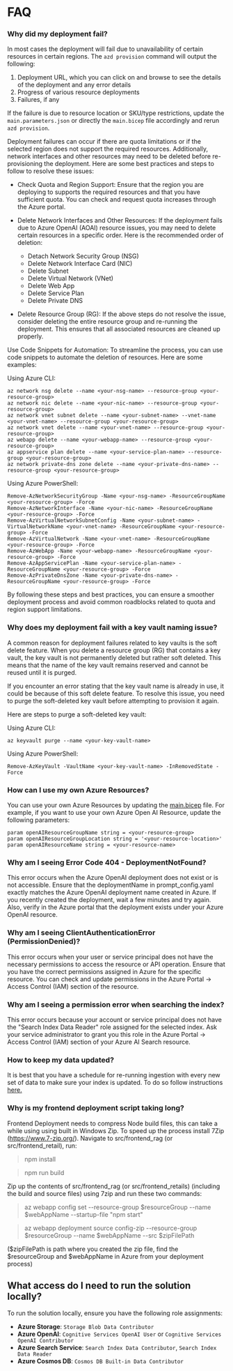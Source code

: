 # FAQ

### Why did my deployment fail?
<!-- From infra README-->
In most cases the deployment will fail due to unavailability of certain resources in certain regions. The `azd provision` command will output the following:
1. Deployment URL, which you can click on and browse to see the details of the deployment and any error details
2. Progress of various resource deployments
3. Failures, if any

If the failure is due to resource location or SKU/type restrictions, update the `main.parameters.json` or directly the `main.bicep` file accordingly and rerun `azd provision`.

Deployment failures can occur if there are quota limitations or if the selected region does not support the required resources. Additionally, network interfaces and other resources may need to be deleted before re-provisioning the deployment. Here are some best practices and steps to follow to resolve these issues:

- Check Quota and Region Support: Ensure that the region you are deploying to supports the required resources and that you have sufficient quota. You can check and request quota increases through the Azure portal.

- Delete Network Interfaces and Other Resources: If the deployment fails due to Azure OpenAI (AOAI) resource issues, you may need to delete certain resources in a specific order. Here is the recommended order of deletion:
    - Detach Network Security Group (NSG)
    - Delete Network Interface Card (NIC)
    - Delete Subnet
    - Delete Virtual Network (VNet)
    - Delete Web App
    - Delete Service Plan
    - Delete Private DNS

- Delete Resource Group (RG): If the above steps do not resolve the issue, consider deleting the entire resource group and re-running the deployment. This ensures that all associated resources are cleaned up properly.

Use Code Snippets for Automation: To streamline the process, you can use code snippets to automate the deletion of resources. Here are some examples:

Using Azure CLI:

```
az network nsg delete --name <your-nsg-name> --resource-group <your-resource-group>
az network nic delete --name <your-nic-name> --resource-group <your-resource-group>
az network vnet subnet delete --name <your-subnet-name> --vnet-name <your-vnet-name> --resource-group <your-resource-group>
az network vnet delete --name <your-vnet-name> --resource-group <your-resource-group>
az webapp delete --name <your-webapp-name> --resource-group <your-resource-group>
az appservice plan delete --name <your-service-plan-name> --resource-group <your-resource-group>
az network private-dns zone delete --name <your-private-dns-name> --resource-group <your-resource-group>
```

Using Azure PowerShell:

```
Remove-AzNetworkSecurityGroup -Name <your-nsg-name> -ResourceGroupName <your-resource-group> -Force
Remove-AzNetworkInterface -Name <your-nic-name> -ResourceGroupName <your-resource-group> -Force
Remove-AzVirtualNetworkSubnetConfig -Name <your-subnet-name> -VirtualNetworkName <your-vnet-name> -ResourceGroupName <your-resource-group> -Force
Remove-AzVirtualNetwork -Name <your-vnet-name> -ResourceGroupName <your-resource-group> -Force
Remove-AzWebApp -Name <your-webapp-name> -ResourceGroupName <your-resource-group> -Force
Remove-AzAppServicePlan -Name <your-service-plan-name> -ResourceGroupName <your-resource-group> -Force
Remove-AzPrivateDnsZone -Name <your-private-dns-name> -ResourceGroupName <your-resource-group> -Force
```

By following these steps and best practices, you can ensure a smoother deployment process and avoid common roadblocks related to quota and region support limitations.


### Why does my deployment fail with a key vault naming issue?

A common reason for deployment failures related to key vaults is the soft delete feature. When you delete a resource group (RG) that contains a key vault, the key vault is not permanently deleted but rather soft deleted. This means that the name of the key vault remains reserved and cannot be reused until it is purged.

If you encounter an error stating that the key vault name is already in use, it could be because of this soft delete feature. To resolve this issue, you need to purge the soft-deleted key vault before attempting to provision it again.

Here are steps to purge a soft-deleted key vault:

Using Azure CLI:

```
az keyvault purge --name <your-key-vault-name>
```

Using Azure PowerShell:

```
Remove-AzKeyVault -VaultName <your-key-vault-name> -InRemovedState -Force
```

### How can I use my own Azure Resources?

You can use your own Azure Resources by updating the [main.bicep](infra/main.bicep) file. For example, if you want to use your own Azure Open AI Resource, update the following parameters:

```
param openAIResourceGroupName string = <your-resource-group>
param openAIResourceGroupLocation string = '<your-resource-location>'
param openAIResourceName string = <your-resource-name>
```

### Why am I seeing Error Code 404 - DeploymentNotFound?

This error occurs when the Azure OpenAI deployment does not exist or is not accessible. Ensure that the deploymentName in prompt_config.yaml exactly matches the Azure OpenAI deployment name created in Azure. If you recently created the deployment, wait a few minutes and try again. Also, verify in the Azure portal that the deployment exists under your Azure OpenAI resource.


### Why am I seeing ClientAuthenticationError (PermissionDenied)?
This error occurs when your user or service principal does not have the necessary permissions to access the resource or API operation. Ensure that you have the correct permissions assigned in Azure for the specific resource. You can check and update permissions in the Azure Portal → Access Control (IAM) section of the resource.


### Why am I seeing a permission error when searching the index?
This error occurs because your account or service principal does not have the "Search Index Data Reader" role assigned for the selected index. Ask your service administrator to grant you this role in the Azure Portal → Access Control (IAM) section of your Azure AI Search resource.

### How to keep my data updated?
It is best that you have a schedule for re-running ingestion with every new set of data to make sure your index is updated. To do so follow instructions [here.](./src/skills/ingestion/README_FINANCIAL.md/#running-ingestion-service-locally)

### Why is my frontend deployment script taking long?
Frontend Deployment needs to compress Node build files, this can take a while using using built in Windows Zip. To speed up the process install 7Zip (https://www.7-zip.org/).
Navigate to src/frontend_rag (or src/frontend_retail), run:
> npm install

> npm run build

Zip up the contents of src/frontend_rag (or src/frontend_retails) (including the build and source files) using 7zip and run these two commands:
> az webapp config set --resource-group $resourceGroup --name $webAppName --startup-file "npm start"

> az webapp deployment source config-zip --resource-group $resourceGroup --name $webAppName --src $zipFilePath

($zipFilePath is path where you created the zip file, find the $resourceGroup and $webAppName in Azure from your deployment process)

## What access do I need to run the solution locally?

To run the solution locally, ensure you have the following role assignments:

- **Azure Storage**: `Storage Blob Data Contributor`
- **Azure OpenAI**: `Cognitive Services OpenAI User` or `Cognitive Services OpenAI Contributor`
- **Azure Search Service**: `Search Index Data Contributor`, `Search Index Data Reader`
- **Azure Cosmos DB**: `Cosmos DB Built-in Data Contributor`

